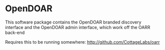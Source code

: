 # OpenDOAR

This software package contains the OpenDOAR branded discovery interface and the OpenDOAR admin interface, which work off the OARR back-end

Requires this to be running somewhere: http://github.com/CottageLabs/oarr
